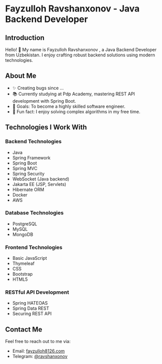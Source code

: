 # Fayzulloh Ravshanxonov - Java Backend Developer

## Introduction
Hello! 👋 My name is Fayzulloh Ravshanxonov , a Java Backend Developer from Uzbekistan. I enjoy crafting robust backend solutions using modern technologies.

## About Me
- ✨ Creating bugs since ...
- 📚 Currently studying at Pdp Academy, mastering REST API development with Spring Boot.
- 🎯 Goals: To become a highly skilled software engineer.
- 🎲 Fun fact: I enjoy solving complex algorithms in my free time.

## Technologies I Work With

### Backend Technologies
- Java
- Spring Framework
- Spring Boot
- Spring MVC
- Spring Security
- WebSocket (Java backend)
- Jakarta EE (JSP, Servlets)
- Hibernate ORM
- Docker
- AWS

### Database Technologies
- PostgreSQL
- MySQL
- MongoDB

### Frontend Technologies
- Basic JavaScript
- Thymeleaf
- CSS
- Bootstrap
- HTML5

### RESTful API Development
- Spring HATEOAS
- Spring Data REST
- Securing REST API

## Contact Me
Feel free to reach out to me via:
- Email: [fayzulloh8126.com](mailto:fayzulloh8126@gmail.com)
- Telegram: [@ravshanxonov](https://t.me/ravshanxonov)
